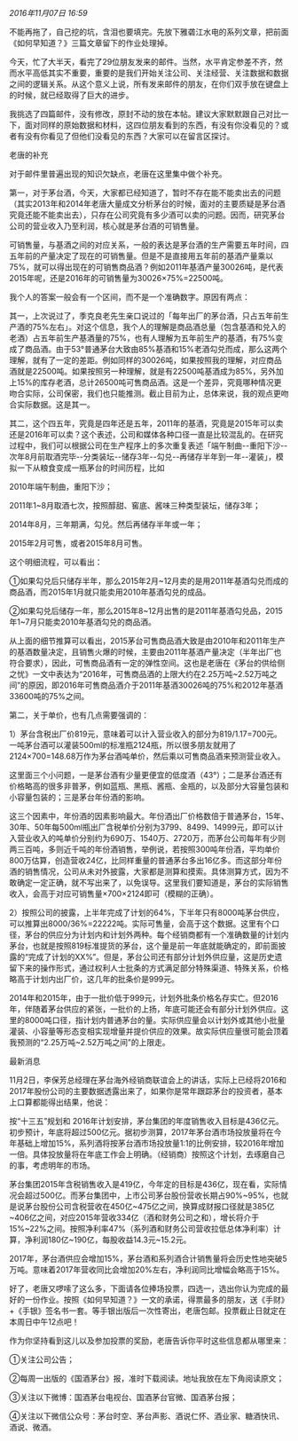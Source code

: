_2016年11月07日 16:59_

不能再拖了，自己挖的坑，含泪也要填完。先放下雅砻江水电的系列文章，把前面《如何早知道？》三篇文章留下的作业处理掉。

今天，忙了大半天，看完了29位朋友发来的邮件。当然，水平肯定参差不齐，然而水平高低其实不重要，重要的是我们开始关注公司、关注经营、关注数据和数据之间的逻辑关系。从这个意义上说，所有发来邮件的朋友，在你们双手放在键盘上的时候，就已经取得了巨大的进步。

我挑选了四篇邮件，没有修改，原封不动的放在本帖。建议大家默默跟自己对比一下，面对同样的原始数据和材料，这四位朋友看到的东西，有没有你没看见的？或者有没有你看见了但他们没看见的东西？大家可以在留言区探讨。

老唐的补充

对于邮件里普遍出现的知识欠缺点，老唐在这里集中做个补充。

第一，对于茅台酒，今天，大家都已经知道了，暂时不存在能不能卖出去的问题（其实2013年和2014年老唐大量成文分析茅台的时候，面对的主要质疑是茅台酒究竟还能不能卖出去），只存在公司究竟有多少酒可以卖的问题。因而，研究茅台公司的营业收入乃至利润，核心就是茅台酒的可销售量。

可销售量，与基酒之间的对应关系，一般的表达是茅台酒的生产需要五年时间，四五年前的产量决定了现在的可销售量。但是不是直接用五年前的基酒产量乘以75%，就可以得出现在的可销售商品酒？例如2011年基酒产量30026吨，是代表2015年呢，还是2016年的可销售量为30026×75%=22500吨。

我个人的答案一般会有一个区间，而不是一个准确数字。原因有两点：

其一，上次说过了，季克良老先生亲口说过的「每年出厂的茅台酒，只占五年前生产酒的75%左右」。对这个信息，我个人的理解是商品酒总量（包含基酒和兑入的老酒）占五年前生产基酒量的75%，也有人理解为五年前生产的基酒，有75%变成了商品酒。由于53°普通茅台大致由85%基酒和15%老酒勾兑而成，那么这两个理解，就有了一定的差距。例如同样的30026吨，如果按照我的理解，对应商品酒就是22500吨。如果按照另一种理解，就是有22500吨基酒成为85%，另外加上15%的库存老酒，总计26500吨可售商品酒。这是一个差异，究竟哪种情况更吻合实际，公司保密，我们也只能推测。截止目前为止，总体来说，我的观点更吻合实际数据。这是其一。

其二，这个四五年，究竟是四年还是五年，2011年的基酒，究竟是2015年可以卖还是2016年可以卖？这个表述，公司和媒体各种口径一直是比较混乱的。在研究过程中，我们可以根据公司在生产程序上的多次重复表述「端午制曲--重阳下沙--次年8月前取酒完毕--分类装坛--储存3年--勾兑--再储存半年到一年--灌装」，模拟一下从粮食变成一瓶茅台的时间历程，比如

2010年端午制曲，重阳下沙；

2011年1~8月取酒七次，按照醇甜、窖底、酱味三种类型装坛，储存3年；

2014年8月，三年期满，勾兑。然后再储存半年或一年；

2015年2月可售，或者2015年8月可售。

这个明细流程，可以看出：

①如果勾兑后只储存半年，那么2015年2月~12月卖的是用2011年基酒勾兑而成的商品酒，而2015年1月就只能卖用2010年基酒勾兑的成品。

②如果勾兑后储存一年，那么2015年8~12月出售的是2011年基酒勾兑品，2015年1~7月只能卖2010年基酒勾兑的商品酒。

从上面的细节推算可以看出，2015茅台可售商品酒大致是由2010年和2011年生产的基酒数量决定，且销售火爆的时候，主要由2011年基酒产量决定（半年出厂也符合要求），因此，可售商品酒有一定的弹性空间。这也是老唐在《茅台的供给侧之忧》一文中表达为“2016年，可售商品酒的上限大约在2.25万吨~2.52万吨之间”的原因，即2016年可售商品酒介于2011年基酒30026吨的75%和2012年基酒33600吨的75%之间。

第二，关于单价，也有几点需要强调的：

1）茅台含税出厂价819元，意味着可以计入营业收入的部分为819/1.17=700元。一吨茅台酒可以灌装500ml的标准瓶2124瓶，所以很多朋友就用了2124×700=148.68万作为茅台酒吨单价，然后乘以可售商品酒来预测营业收入。

这里面三个小问题，一是茅台酒有少量更便宜的低度酒（43°）；二是茅台酒还有价格略高的很多非普茅，例如蓝瓶、黑瓶、酱瓶、金瓶的，以及部分大容量包装和小容量包装的；三是茅台年份酒的影响。

这三个因素中，年份酒的因素影响最大。年份酒出厂价格数倍于普通茅台，15年、30年、50年每500ml瓶出厂含税单价分别为3799、8499、14999元，即可以计入营业收入的吨单价分别约为690万、1540万、2720万，而茅台公司每年有少则两三百吨，多则近千吨的年份酒销售，举例说，若按照300吨年份酒，平均单价800万估算，创造营收24亿，比同样重量的普通茅台多出16亿多。而这部分年份酒的销售情况，公司从未对外披露，大家都是测算和摸索。具体测算方式，因为不敢确定一定正确，就不写出来了，以免误导。这里我们要知道是，茅台的实际销售收入，会高于对应可销售量×700×2124即可（模糊的正确）。

2）按照公司的披露，上半年完成了计划的64%，下半年只有8000吨茅台供应，可以推算出8000/36%=22222吨。实际可售量，会高于这个数据。这里有个口径，茅台的供应分为计划内和计划外两种。每个经销商都有一个准确数量的计划内茅台，也就是按照819标准提货的茅台，这个量是前一年底就能确定的，即前面披露的“完成了计划的XX%”。但是，茅台公司还有部分计划外供应量，这是历史遗留下来的操作形式，通过权利人士批条的方式满足部分特殊渠道、特殊关系，价格略高于计划内出厂价，这几年的批条价是999元。

2014年和2015年，由于一批价低于999元，计划外批条价格名存实亡。但2016年，伴随着茅台供应的紧张，一批价的上扬，年底可能还会有部分计划外供应。这里的8000吨口径，指计划内普通茅台的量。实际供应量会以计划外或其他小批量灌装、小容量等形态变相实现增量并提价供应的效果。故实际供应量很可能会顶着我预测的“2.25万吨~2.52万吨之间”的上限走。

最新消息

11月2日，李保芳总经理在茅台海外经销商联谊会上的讲话，实际上已经将2016和2017年股份公司的主要数据透露出来了，如果你是常年跟踪茅台的投资者，基本上口算都能得出结果，他说：

按“十三五”规划和 2016年计划安排，茅台集团的年度销售收入目标是436亿元。初步预计，年底将超过500亿元。据初步测算，2017年茅台酒市场投放量将在今年基础上增加15%，系列酒将按茅台酒市场投放量1:1的比例安排，较2016年增加一倍。具体投放量将在年底工作会上明确。（经销商）按照这个计划，去琢磨自己的事，考虑明年的市场。

茅台集团2015年含税销售收入是419亿，今年定的目标是436亿，现在看，实际情况会超过500亿。而茅台集团中，上市公司茅台股份营收长期占90%~95%，也就是说茅台股份公司含税营收在450亿~475亿之间，换算成财报口径就是385亿~406亿之间，对应2015年营收334亿（酒和财务公司之和），增长将介于15%~22%之间。按照净利率47%（系列酒和财务公司营收拉低总体净利率）计算，净利润180亿~190亿，每股收益14.3元~15.2元。

2017年，茅台酒供应会增加15%，茅台酒和系列酒合计销售量将会历史性地突破5万吨。意味着2017年营收同比会增加20%左右，净利润同比增幅会略高于15%。

好了，老唐又啰嗦了这么多，下面请各位捧场投票，四选一，选出你认为完成的最好的一份作业。按照《如何早知道？》一文的承诺，得票最多的朋友，送《手财》+《手银》签名书一套。等手银出版后一次性寄出，老唐包邮。投票截止日就定在本周日中午12点吧！

作为你坚持看到这儿以及参加投票的奖励，老唐告诉你平时这些信息都从哪里来：

①关注公司公告；

②每周一出版的《国酒茅台》报，准时下载阅读。地址我放在左下角阅读原文；

③关注以下微博：国酒茅台电视台、国酒茅台官微、国酒茅台报；

④关注以下微信公众号：茅台时空、茅台声影、酒说仁怀、酒业家、糖酒快讯、酒说、微酒。